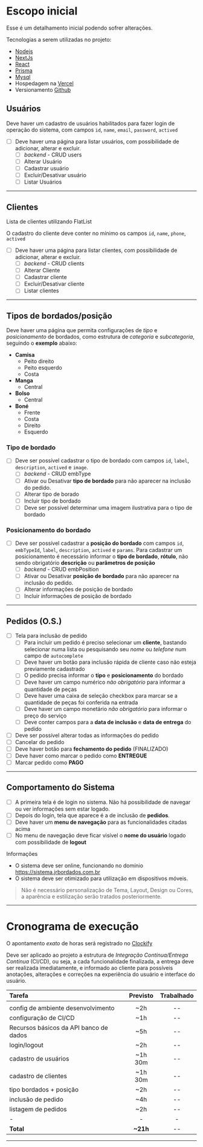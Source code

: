 # Escopo inicial

Esse é um detalhamento inicial podendo sofrer alterações.

Tecnologias a serem utilizadas no projeto: 

 - [Nodejs](https://nodejs.org/)
 - [NextJs](https://nextjs.org/)
 - [React](https://pt-br.reactjs.org/)
 - [Prisma](https://www.prisma.io/)
 - [Mysql](https://www.mysql.com/)
 - Hospedagem na [Vercel](https://vercel.com/)
 - Versionamento  [Github](https://github.com/)

## Usuários

Deve haver um cadastro de usuários habilitados para fazer login de operação do sistema, com campos `id`, `name`, `email`, `password`, `actived`

- [ ] Deve haver uma página para listar usuários, com possibilidade de adicionar, alterar e excluir.
  - [ ] *backend* - CRUD users
  - [ ] Alterar Usuário
  - [ ] Cadastrar usuário
  - [ ] Excluir/Desativar usuário
  - [ ] Listar Usuários

--- 

## Clientes
Lista de clientes utilizando FlatList

O cadastro do cliente deve conter no mínimo os campos `id`, `name`, `phone`, `actived`
- [ ] Deve haver uma página para listar clientes, com possibilidade de adicionar, alterar e excluir.
  - [ ] *backend* - CRUD clients
  - [ ] Alterar Cliente
  - [ ] Cadastrar cliente
  - [ ] Excluir/Desativar cliente
  - [ ] Listar clientes

---

## Tipos de bordados/posição

Deve haver uma página que permita configurações de *tipo* e *posicionamento* de bordados, como estrutura de *categoria* e *subcategoria*, seguindo o **exemplo** abaixo:
 
 - **Camisa**
   - Peito direito
   - Peito esquerdo
   - Costa
 - **Manga**
   - Central
 - **Bolso**
   - Central
 - **Boné**
   - Frente
   - Costa
   - Direito
   - Esquerdo

### Tipo de bordado

- [ ] Deve ser possível cadastrar o tipo de bordado com campos `id`, `label`, `description`, `actived` e `image`. 
  - [ ] *backend* - CRUD embType
  - [ ] Ativar ou Desativar **tipo de bordado** para não aparecer na inclusão do pedido.
  - [ ] Alterar tipo de borado
  - [ ] Incluir tipo de bordado
  - [ ] Deve ser possível determinar uma imagem ilustrativa para o tipo de bordado

### Posicionamento do bordado

- [ ] Deve ser possível cadastrar a **posição do bordado** com campos `id`, `embTypeId`, `label`, `description`, `actived` e `params`. 
  Para cadastrar um posicionamento é necessário informar o **tipo de bordado**, **rótulo**, não sendo obrigatório **descrição** ou **parâmetros de posição**
  - [ ] *backend* - CRUD embPosition
  - [ ] Ativar ou Desativar **posição de bordado** para não aparecer na inclusão do pedido.
  - [ ] Alterar informações de posição de bordado
  - [ ] Incluir informações de posição de bordado

---

## Pedidos (O.S.)

- [ ] Tela para inclusão de pedido
  - [ ] Para incluir um pedido é preciso selecionar um **cliente**, bastando selecionar numa lista ou pesquisando seu *nome* ou *telefone* num campo de `autocomplete` 
  - [ ] Deve haver um botão para inclusão rápida de cliente caso não esteja previamente cadastrado
  - [ ] O pedido precisa informar o **tipo** e **posicionamento** do bordado
  - [ ] Deve haver um campo numérico *não obrigatório* para informar a quantidade de peças
  - [ ] Deve haver uma caixa de seleção checkbox para marcar se a quantidade de peças foi conferida na entrada
  - [ ] Deve haver um campo monetário *não obrigatório* para informar o preço do serviço
  - [ ] Deve conter campos para a **data de inclusão** e **data de entrega** do pedido
- [ ] Deve ser possível alterar todas as informações do pedido
- [ ] Cancelar do pedido
- [ ] Deve haver botão para **fechamento do pedido** (FINALIZADO)
- [ ] Deve haver como marcar o pedido como **ENTREGUE**
- [ ] Marcar pedido como **PAGO**

---

## Comportamento do Sistema

- [ ] A primeira tela é de login no sistema. Não há possibilidade de navegar ou ver informações sem estar logado.
- [ ] Depois do login, tela que aparece é a de inclusão de **pedidos**.
- [ ] Deve haver um **menu de navegação** para as funcionalidades citadas acima
- [ ] No menu de navegação deve ficar visível o **nome do usuário** logado com possibilidade de **logout**

Informações
- O sistema deve ser online, funcionando no domínio https://sistema.jrbordados.com.br
- O sistema deve ser otimizado para utilização em dispositivos móveis.

> Não é necessário personalização de Tema, Layout, Design ou Cores, a aparência e estilização serão tratados posteriormente.
---

# Cronograma de execução

O apontamento *exato* de horas será registrado no [Clockify](https://clockify.me/) 

Deve ser aplicado ao projeto a estrutura de *Integração Contínua/Entrega Contínua* (CI/CD), ou seja, a cada funcionalidade finalizada, a entrega deve ser realizada imediatamente, e informado ao cliente para possíveis anotações, alterações e correções na experiência do usuário e interface do usuário.

| Tarefa | Previsto | Trabalhado |
|:-------|:--------:|:----------:|
| | | |
| config de ambiente desenvolvimento | ~2h | -- |
| configuração de CI/CD | ~1h | -- |
| Recursos básicos da API banco de dados | ~5h | -- |
| login/logout | ~2h | -- |
| cadastro de usuários | ~1h 30m | -- |
| cadastro de clientes | ~1h 30m | -- |
| tipo bordados + posição | ~2h | -- |
| inclusão de pedido | ~4h | -- |
| listagem de pedidos | ~2h | -- |
| - | - | - |
| **Total** | **~21h** | -- |

---


